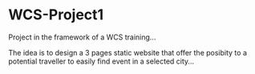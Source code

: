 # WCS-Project1

Project in the framework of a WCS training...

The idea is to design a 3 pages static website that offer the posibity to a potential traveller to easily find event in a selected city...

